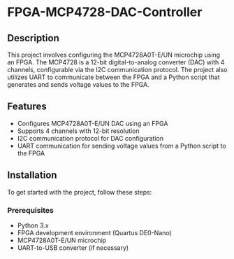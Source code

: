 # FPGA-MCP4728-DAC-Controller

## Description
This project involves configuring the MCP4728A0T-E/UN microchip using an FPGA. The MCP4728 is a 12-bit digital-to-analog converter (DAC) with 4 channels, configurable via the I2C communication protocol. The project also utilizes UART to communicate between the FPGA and a Python script that generates and sends voltage values to the FPGA.

## Features
- Configures MCP4728A0T-E/UN DAC using an FPGA
- Supports 4 channels with 12-bit resolution
- I2C communication protocol for DAC configuration
- UART communication for sending voltage values from a Python script to the FPGA

## Installation
To get started with the project, follow these steps:

### Prerequisites
- Python 3.x
- FPGA development environment (Quartus DE0-Nano)
- MCP4728A0T-E/UN microchip
- UART-to-USB converter (if necessary)

